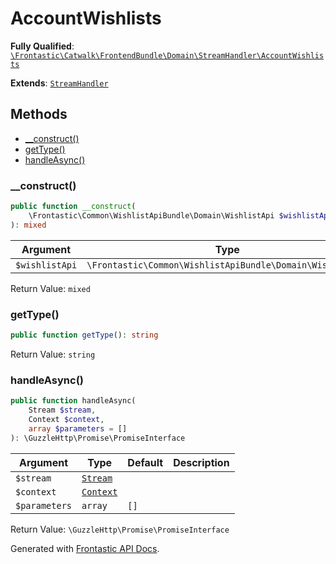 #  AccountWishlists

**Fully Qualified**: [`\Frontastic\Catwalk\FrontendBundle\Domain\StreamHandler\AccountWishlists`](../../../../../src/php/FrontendBundle/Domain/StreamHandler/AccountWishlists.php)

**Extends**: [`StreamHandler`](../StreamHandler.md)

## Methods

* [__construct()](#__construct)
* [getType()](#gettype)
* [handleAsync()](#handleasync)

### __construct()

```php
public function __construct(
    \Frontastic\Common\WishlistApiBundle\Domain\WishlistApi $wishlistApi
): mixed
```

Argument|Type|Default|Description
--------|----|-------|-----------
`$wishlistApi`|`\Frontastic\Common\WishlistApiBundle\Domain\WishlistApi`||

Return Value: `mixed`

### getType()

```php
public function getType(): string
```

Return Value: `string`

### handleAsync()

```php
public function handleAsync(
    Stream $stream,
    Context $context,
    array $parameters = []
): \GuzzleHttp\Promise\PromiseInterface
```

Argument|Type|Default|Description
--------|----|-------|-----------
`$stream`|[`Stream`](../Stream.md)||
`$context`|[`Context`](../../../ApiCoreBundle/Domain/Context.md)||
`$parameters`|`array`|`[]`|

Return Value: `\GuzzleHttp\Promise\PromiseInterface`

Generated with [Frontastic API Docs](https://github.com/FrontasticGmbH/apidocs).
